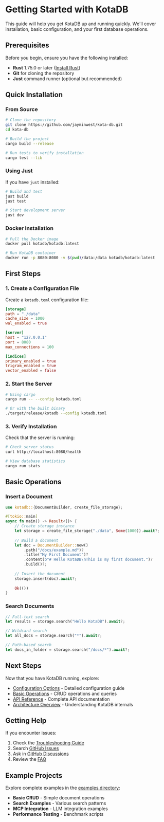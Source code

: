 # Getting Started with KotaDB

This guide will help you get KotaDB up and running quickly. We'll cover installation, basic configuration, and your first database operations.

## Prerequisites

Before you begin, ensure you have the following installed:

- **Rust** 1.75.0 or later ([Install Rust](https://rustup.rs/))
- **Git** for cloning the repository
- **Just** command runner (optional but recommended)

## Quick Installation

### From Source

```bash
# Clone the repository
git clone https://github.com/jayminwest/kota-db.git
cd kota-db

# Build the project
cargo build --release

# Run tests to verify installation
cargo test --lib
```

### Using Just

If you have `just` installed:

```bash
# Build and test
just build
just test

# Start development server
just dev
```

### Docker Installation

```bash
# Pull the Docker image
docker pull kotadb/kotadb:latest

# Run KotaDB container
docker run -p 8080:8080 -v $(pwd)/data:/data kotadb/kotadb:latest
```

## First Steps

### 1. Create a Configuration File

Create a `kotadb.toml` configuration file:

```toml
[storage]
path = "./data"
cache_size = 1000
wal_enabled = true

[server]
host = "127.0.0.1"
port = 8080
max_connections = 100

[indices]
primary_enabled = true
trigram_enabled = true
vector_enabled = false
```

### 2. Start the Server

```bash
# Using cargo
cargo run -- --config kotadb.toml

# Or with the built binary
./target/release/kotadb --config kotadb.toml
```

### 3. Verify Installation

Check that the server is running:

```bash
# Check server status
curl http://localhost:8080/health

# View database statistics
cargo run stats
```

## Basic Operations

### Insert a Document

```rust
use kotadb::{DocumentBuilder, create_file_storage};

#[tokio::main]
async fn main() -> Result<()> {
    // Create storage instance
    let storage = create_file_storage("./data", Some(1000)).await?;
    
    // Build a document
    let doc = DocumentBuilder::new()
        .path("/docs/example.md")?
        .title("My First Document")?
        .content(b"# Hello KotaDB\nThis is my first document.")?
        .build()?;
    
    // Insert the document
    storage.insert(doc).await?;
    
    Ok(())
}
```

### Search Documents

```rust
// Full-text search
let results = storage.search("Hello KotaDB").await?;

// Wildcard search
let all_docs = storage.search("*").await?;

// Path-based search
let docs_in_folder = storage.search("/docs/*").await?;
```

## Next Steps

Now that you have KotaDB running, explore:

- [Configuration Options](configuration.md) - Detailed configuration guide
- [Basic Operations](basic-operations.md) - CRUD operations and queries
- [API Reference](../api/index.md) - Complete API documentation
- [Architecture Overview](../architecture/index.md) - Understanding KotaDB internals

## Getting Help

If you encounter issues:

1. Check the [Troubleshooting Guide](../operations/troubleshooting.md)
2. Search [GitHub Issues](https://github.com/jayminwest/kota-db/issues)
3. Ask in [GitHub Discussions](https://github.com/jayminwest/kota-db/discussions)
4. Review the [FAQ](../reference/faq.md)

## Example Projects

Explore complete examples in the [examples directory](https://github.com/jayminwest/kota-db/tree/main/examples):

- **Basic CRUD** - Simple document operations
- **Search Examples** - Various search patterns
- **MCP Integration** - LLM integration examples
- **Performance Testing** - Benchmark scripts